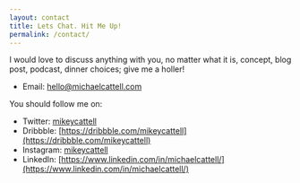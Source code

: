 ```yaml
---
layout: contact
title: Lets Chat. Hit Me Up!
permalink: /contact/
---
```


I would love to discuss anything with you, no matter what it is, concept, blog post, podcast, dinner choices; give me a holler!

* Email: [hello@michaelcattell.com](mailto:hello@michaelcattell.com)

You should follow me on:

* Twitter: [mikeycattell](http://www.twitter.com/mikeycattell)
* Dribbble: [https://dribbble.com/mikeycattell](https://dribbble.com/mikeycattell)
* Instagram: [mikeycattell](http://www.instagram.com/mikeycattell)
* LinkedIn: [https://www.linkedin.com/in/michaelcattell/](https://www.linkedin.com/in/michaelcattell/)

